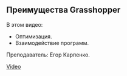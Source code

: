 ## Преимущества Grasshopper

В этом видео:

*   Оптимизация.
*   Взаимодействие программ.

Преподаватель: Егор Карпенко.

[Video](https://player.softculture.cc/embed/online/MGI/MGI_5.7.04_L2-1_Optimization)